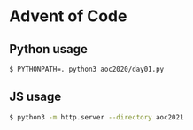 # Advent of Code

## Python usage

```bash
$ PYTHONPATH=. python3 aoc2020/day01.py
```

## JS usage

```bash
$ python3 -m http.server --directory aoc2021
```

